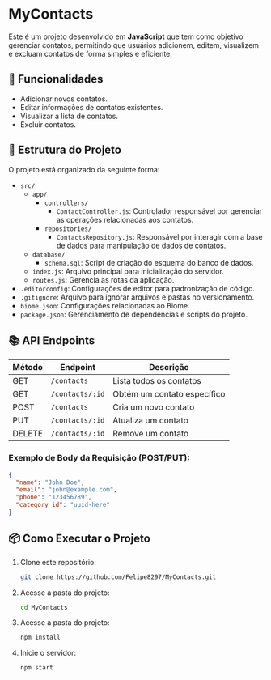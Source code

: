 # MyContacts

Este é um projeto desenvolvido em **JavaScript** que tem como objetivo gerenciar contatos, permitindo que usuários adicionem, editem, visualizem e excluam contatos de forma simples e eficiente.

## 🚀 Funcionalidades

- Adicionar novos contatos.
- Editar informações de contatos existentes.
- Visualizar a lista de contatos.
- Excluir contatos.

## 📂 Estrutura do Projeto

O projeto está organizado da seguinte forma:

- `src/`
  - `app/`
    - `controllers/`
      - `ContactController.js`: Controlador responsável por gerenciar as operações relacionadas aos contatos.
    - `repositories/`
      - `ContactsRepository.js`: Responsável por interagir com a base de dados para manipulação de dados de contatos.
  - `database/`
    - `schema.sql`: Script de criação do esquema do banco de dados.
  - `index.js`: Arquivo principal para inicialização do servidor.
  - `routes.js`: Gerencia as rotas da aplicação.
- `.editorconfig`: Configurações de editor para padronização de código.
- `.gitignore`: Arquivo para ignorar arquivos e pastas no versionamento.
- `biome.json`: Configurações relacionadas ao Biome.
- `package.json`: Gerenciamento de dependências e scripts do projeto.

## 📚 API Endpoints

| Método | Endpoint         | Descrição                    |
|--------|-------------------|------------------------------|
| GET    | `/contacts`       | Lista todos os contatos      |
| GET    | `/contacts/:id`   | Obtém um contato específico  |
| POST   | `/contacts`       | Cria um novo contato         |
| PUT    | `/contacts/:id`   | Atualiza um contato          |
| DELETE | `/contacts/:id`   | Remove um contato            |

### Exemplo de Body da Requisição (POST/PUT):

```json
{
  "name": "John Doe",
  "email": "john@example.com",
  "phone": "123456789",
  "category_id": "uuid-here"
}
```




## 📦 Como Executar o Projeto

1. Clone este repositório:
   
   ```bash
   git clone https://github.com/Felipe8297/MyContacts.git
2. Acesse a pasta do projeto:
   
   ```bash
   cd MyContacts
3. Acesse a pasta do projeto:
   
   ```bash
   npm install
4. Inicie o servidor:
   
   ```bash
   npm start
